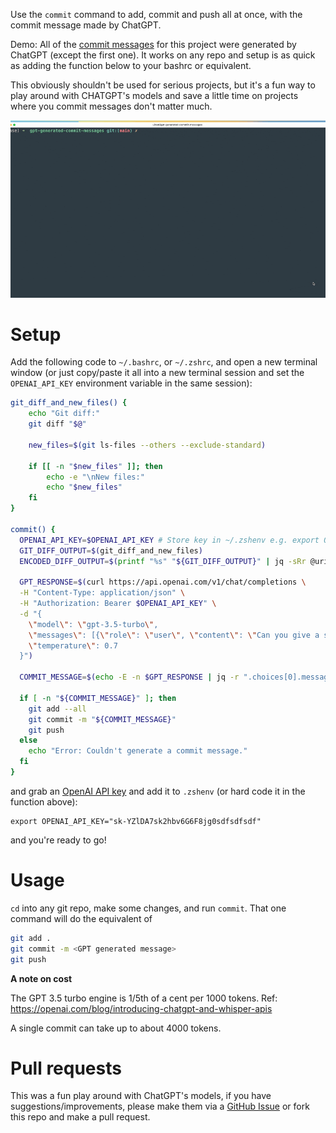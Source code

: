 
Use the `commit` command to add, commit and push all at once, with the commit message made by ChatGPT.

Demo: All of the [commit messages](https://github.com/stevecondylios/gpt-generated-commit-messages/commits/main) for this project were generated by ChatGPT (except the first one). It works on any repo and setup is as quick as adding the function below to your bashrc or equivalent. 

This obviously shouldn't be used for serious projects, but it's a fun way to play around with CHATGPT's models and save a little time on projects where you commit messages don't matter much.


<img src="docs/imgs/commit.gif">

# Setup 

Add the following code to `~/.bashrc`, or `~/.zshrc`, and open a new terminal window (or just copy/paste it all into a new terminal session and set the `OPENAI_API_KEY` environment variable in the same session):

```bash
git_diff_and_new_files() {
    echo "Git diff:"
    git diff "$@"
    
    new_files=$(git ls-files --others --exclude-standard)
    
    if [[ -n "$new_files" ]]; then
        echo -e "\nNew files:"
        echo "$new_files"
    fi
}

commit() {
  OPENAI_API_KEY=$OPENAI_API_KEY # Store key in ~/.zshenv e.g. export OPENAI_API_KEY="sk-YZlDA7sk2hbv6G6F8jg0sdfsdfsdf" or can be added here directly. 
  GIT_DIFF_OUTPUT=$(git_diff_and_new_files)
  ENCODED_DIFF_OUTPUT=$(printf "%s" "${GIT_DIFF_OUTPUT}" | jq -sRr @uri)

  GPT_RESPONSE=$(curl https://api.openai.com/v1/chat/completions \
  -H "Content-Type: application/json" \
  -H "Authorization: Bearer $OPENAI_API_KEY" \
  -d "{
    \"model\": \"gpt-3.5-turbo\",
    \"messages\": [{\"role\": \"user\", \"content\": \"Can you give a short commit message (under 50 words) that summarises the changes represented by this \`git diff\` output: $ENCODED_DIFF_OUTPUT\"}],
    \"temperature\": 0.7
  }")

  COMMIT_MESSAGE=$(echo -E -n $GPT_RESPONSE | jq -r ".choices[0].message.content")

  if [ -n "${COMMIT_MESSAGE}" ]; then
    git add --all
    git commit -m "${COMMIT_MESSAGE}"
    git push
  else
    echo "Error: Couldn't generate a commit message."
  fi
}
```

and grab an [OpenAI API key](https://help.openai.com/en/articles/4936850-where-do-i-find-my-secret-api-key) and add it to `.zshenv` (or hard code it in the function above):

```
export OPENAI_API_KEY="sk-YZlDA7sk2hbv6G6F8jg0sdfsdfsdf"
```

and you're ready to go!

# Usage

`cd` into any git repo, make some changes, and run `commit`. That one command will do the equivalent of

```bash
git add . 
git commit -m <GPT generated message>
git push
```

**A note on cost**

The GPT 3.5 turbo engine is 1/5th of a cent per 1000 tokens. Ref: https://openai.com/blog/introducing-chatgpt-and-whisper-apis

A single commit can take up to about 4000 tokens. 


# Pull requests

This was a fun play around with ChatGPT's models, if you have suggestions/improvements, please make them via a [GitHub Issue]() or fork this repo and make a pull request.





